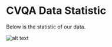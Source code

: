 # CVQA Data Statistic

Below is the statistic of our data.

![alt text](images/full-statistics.png)

